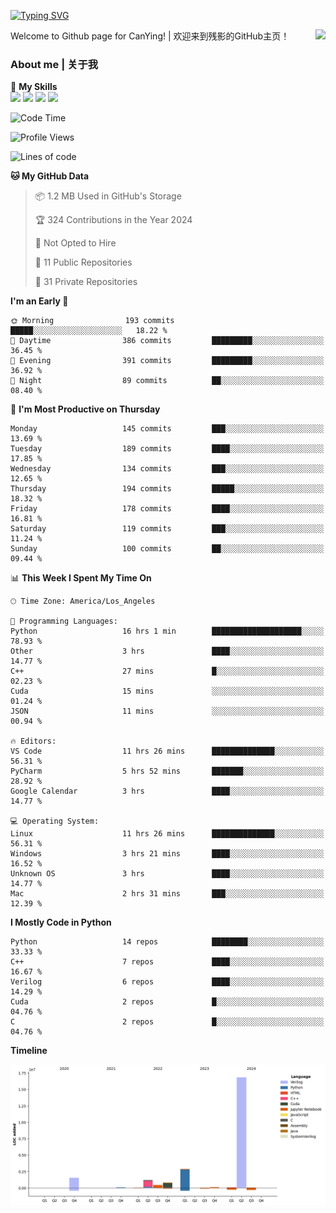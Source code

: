 [![Typing SVG](https://readme-typing-svg.herokuapp.com?size=25&duration=3500&color=00FFFF&vCenter=true&width=250&height=40&lines=Hi+Welcome+%F0%9F%91%8B%F0%9F%8F%BB;I'm+CanYing|残影)](https://git.io/typing-svg)

<a href="#">
  <img align="right" src="https://github-readme-stats.vercel.app/api?username=CanYing0913&count_private=true&rank_icon=github&show_icons=true&bg_color=15,f2f7fd,E0EAFC&" />
</a>

Welcome to Github page for CanYing! | 欢迎来到残影的GitHub主页！

### About me | 关于我

🌟 **My Skills**  
![](https://img.shields.io/badge/-C-A8B9CC?style=flat-square&logo=C&logoColor=fff)
![](https://img.shields.io/badge/-C++-00599C?style=flat-square&logo=Cpp&logoColor=fff)
![](https://img.shields.io/badge/-Python-3776AB?style=flat-square&logo=Python&logoColor=fff)
![](https://img.shields.io/badge/-Linux-000000?style=flat-square&logo=Linux&logoColor=fff)

<!--START_SECTION:waka-->
![Code Time](http://img.shields.io/badge/Code%20Time-404%20hrs%2058%20mins-blue)

![Profile Views](http://img.shields.io/badge/Profile%20Views-5-blue)

![Lines of code](https://img.shields.io/badge/From%20Hello%20World%20I%27ve%20Written-24.0%20million%20lines%20of%20code-blue)

**🐱 My GitHub Data** 

> 📦 1.2 MB Used in GitHub's Storage 
 > 
> 🏆 324 Contributions in the Year 2024
 > 
> 🚫 Not Opted to Hire
 > 
> 📜 11 Public Repositories 
 > 
> 🔑 31 Private Repositories 
 > 
**I'm an Early 🐤** 

```text
🌞 Morning                193 commits         █████░░░░░░░░░░░░░░░░░░░░   18.22 % 
🌆 Daytime                386 commits         █████████░░░░░░░░░░░░░░░░   36.45 % 
🌃 Evening                391 commits         █████████░░░░░░░░░░░░░░░░   36.92 % 
🌙 Night                  89 commits          ██░░░░░░░░░░░░░░░░░░░░░░░   08.40 % 
```
📅 **I'm Most Productive on Thursday** 

```text
Monday                   145 commits         ███░░░░░░░░░░░░░░░░░░░░░░   13.69 % 
Tuesday                  189 commits         ████░░░░░░░░░░░░░░░░░░░░░   17.85 % 
Wednesday                134 commits         ███░░░░░░░░░░░░░░░░░░░░░░   12.65 % 
Thursday                 194 commits         █████░░░░░░░░░░░░░░░░░░░░   18.32 % 
Friday                   178 commits         ████░░░░░░░░░░░░░░░░░░░░░   16.81 % 
Saturday                 119 commits         ███░░░░░░░░░░░░░░░░░░░░░░   11.24 % 
Sunday                   100 commits         ██░░░░░░░░░░░░░░░░░░░░░░░   09.44 % 
```


📊 **This Week I Spent My Time On** 

```text
🕑︎ Time Zone: America/Los_Angeles

💬 Programming Languages: 
Python                   16 hrs 1 min        ████████████████████░░░░░   78.93 % 
Other                    3 hrs               ████░░░░░░░░░░░░░░░░░░░░░   14.77 % 
C++                      27 mins             █░░░░░░░░░░░░░░░░░░░░░░░░   02.23 % 
Cuda                     15 mins             ░░░░░░░░░░░░░░░░░░░░░░░░░   01.24 % 
JSON                     11 mins             ░░░░░░░░░░░░░░░░░░░░░░░░░   00.94 % 

🔥 Editors: 
VS Code                  11 hrs 26 mins      ██████████████░░░░░░░░░░░   56.31 % 
PyCharm                  5 hrs 52 mins       ███████░░░░░░░░░░░░░░░░░░   28.92 % 
Google Calendar          3 hrs               ████░░░░░░░░░░░░░░░░░░░░░   14.77 % 

💻 Operating System: 
Linux                    11 hrs 26 mins      ██████████████░░░░░░░░░░░   56.31 % 
Windows                  3 hrs 21 mins       ████░░░░░░░░░░░░░░░░░░░░░   16.52 % 
Unknown OS               3 hrs               ████░░░░░░░░░░░░░░░░░░░░░   14.77 % 
Mac                      2 hrs 31 mins       ███░░░░░░░░░░░░░░░░░░░░░░   12.39 % 
```

**I Mostly Code in Python** 

```text
Python                   14 repos            ████████░░░░░░░░░░░░░░░░░   33.33 % 
C++                      7 repos             ████░░░░░░░░░░░░░░░░░░░░░   16.67 % 
Verilog                  6 repos             ████░░░░░░░░░░░░░░░░░░░░░   14.29 % 
Cuda                     2 repos             █░░░░░░░░░░░░░░░░░░░░░░░░   04.76 % 
C                        2 repos             █░░░░░░░░░░░░░░░░░░░░░░░░   04.76 % 
```



**Timeline**

![Lines of Code chart](https://raw.githubusercontent.com/CanYing0913/CanYing0913/master/assets/bar_graph.png)


<!--END_SECTION:waka-->
